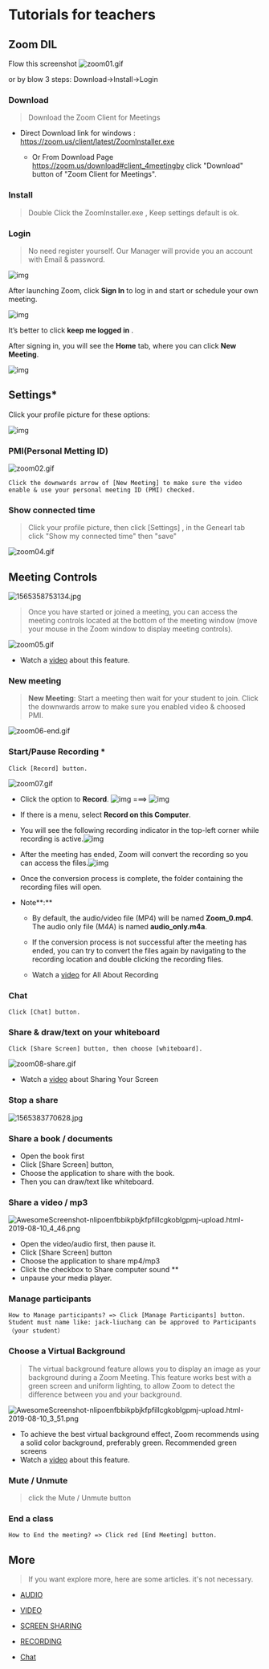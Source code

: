 # Tutorials for teachers



## Zoom DIL

Flow this screenshot 
![zoom01.gif](https://i.loli.net/2019/08/06/qYGMV8EbL7tRnUZ.gif)

or by blow 3 steps: Download->Install->Login

### Download

> Download the Zoom Client for Meetings

- Direct Download link for windows :  https://zoom.us/client/latest/ZoomInstaller.exe

  - Or From Download Page https://zoom.us/download#client_4meetingby click "Download" button of "Zoom Client for Meetings".

  

### Install

> Double Click the ZoomInstaller.exe , Keep settings default is ok.

### Login

> No need register yourself. Our Manager will provide you an account with Email & password.

![img](https://assets.zoom.us/images/en-us/desktop/generic/home/join-meeting-or-sign-in-screen.png)

After launching Zoom, click **Sign In** to  log in and start or schedule your own meeting.

![img](https://assets.zoom.us/images/en-us/desktop/generic/home/sign-in-screen.png)

It’s better to click **keep me logged in** .

After signing in, you will see the **Home** tab, where you can click **New Meeting**.

![img](https://assets.zoom.us/images/en-us/desktop/generic/home/home-screen.png)



## Settings*

Click your profile picture for these options:

![img](https://assets.zoom.us/images/en-us/desktop/generic/home/status-menu-add-personal-note.png)

### PMI(Personal Metting ID)

![zoom02.gif](https://i.loli.net/2019/08/06/Xn1W5O6yLEZSrTc.gif)

	Click the downwards arrow of [New Meeting] to make sure the video enable & use your personal meeting ID (PMI) checked.


### Show connected time
> Click your profile picture, then click [Settings] , in the Genearl tab click "Show my connected time" then "save"

![zoom04.gif](https://i.loli.net/2019/08/06/s3Pgo2p5ji1Tq6J.gif)

## Meeting Controls

![1565358753134.jpg](https://i.loli.net/2019/08/09/IiTZjkBYESoqNRe.jpg)

> Once you have started or joined a meeting, you can access the meeting controls located at the bottom of the meeting window (move your mouse in the Zoom window to display meeting controls).

![zoom05.gif](https://i.loli.net/2019/08/06/kIo2i1SKHJmcA3Q.gif)

-  Watch a [video](https://www.youtube.com/embed/4w_pRMBEALE?rel=0&autoplay=1&cc_load_policy=1) about this feature.

### New meeting

> **New Meeting**: Start a meeting then wait for your student to join.  Click the downwards arrow to make sure you enabled video & choosed PMI.

  ![zoom06-end.gif](https://i.loli.net/2019/08/06/FxZClduzMBLn547.gif)



### Start/Pause Recording *

	Click [Record] button.

![zoom07.gif](https://i.loli.net/2019/08/06/mGXoCUlNfMgqv28.gif)

- Click the option to **Record**.
  ![img](https://assets.zoom.us/images/en-us/desktop/generic/record-button.png) ===> ![img](https://assets.zoom.us/images/en-us/desktop/generic/resume-recording.png)

- If there is a menu, select **Record on this Computer**.

- You will see the following recording indicator in the top-left corner while recording is active.![img](https://assets.zoom.us/images/en-us/desktop/generic/recording-icon-host.png)

- After the meeting has ended, Zoom will convert the recording so you can access the files.![img](https://assets.zoom.us/images/en-us/desktop/windows/recording-converting.png)

- Once the conversion process is complete, the folder containing the recording files will open.

- Note**:** 

  - By default, the audio/video file (MP4) will be named **Zoom_0.mp4**. The audio only file (M4A) is named **audio_only.m4a**.

  - If the conversion process is not successful after the meeting has ended, you can try to convert the files again by navigating to the recording location and double clicking the recording files.

  - Watch a [video](https://www.youtube.com/embed/iG3GiwHXp5s?rel=0&autoplay=1) for All About Recording

    

### Chat

	Click [Chat] button. 

### Share & draw/text on your whiteboard 
	Click [Share Screen] button, then choose [whiteboard].

![zoom08-share.gif](https://i.loli.net/2019/08/06/IiJonvbK2W71TGP.gif)

- Watch a [video](https://www.youtube.com/embed/9wsWpnqE6Hw?rel=0&autoplay=1&cc_load_policy=1) about Sharing Your Screen 

### Stop a share

![1565383770628.jpg](https://i.loli.net/2019/08/10/lB6PY2iLKNE4Vbc.jpg)

### Share a book / documents

- Open the book first
- Click [Share Screen] button, 
- Choose the application to share with the book.
- Then you can draw/text like whiteboard.

### Share a video / mp3 

![AwesomeScreenshot-nlipoenfbbikpbjkfpfillcgkoblgpmj-upload.html-2019-08-10_4_46.png](https://i.loli.net/2019/08/10/OhNDSl1wjnfr4K2.png)

- Open the video/audio first, then pause it.
- Click [Share Screen] button
- Choose the application to share mp4/mp3
- Click the checkbox to Share computer sound **
- unpause your media player.



### Manage participants
	How to Manage participants? => Click [Manage Participants] button.
	Student must name like: jack-liuchang can be approved to Participants（your student）



### Choose a Virtual Background

> The virtual background feature allows you to display an image as your background during a Zoom Meeting. This feature works best with a green screen and uniform lighting, to allow Zoom to detect the difference between you and your background.

![AwesomeScreenshot-nlipoenfbbikpbjkfpfillcgkoblgpmj-upload.html-2019-08-10_3_51.png](https://i.loli.net/2019/08/10/LWzrKJvwaetmFyb.png)

- To achieve the best virtual background effect, Zoom recommends using a solid color background, preferably green. Recommended green screens 
-  Watch a [video](https://www.youtube.com/watch?v=wv_AcZkrukE) about this feature.

### Mute / **Unmute**

> click the Mute / Unmute button

### End  a class

	How to End the meeting? => Click red [End Meeting] button. 



## More

> If you want explore more, here are some articles. it's not  necessary.

- [AUDIO](https://support.zoom.us/hc/en-us/sections/200319096-Audio)

- [VIDEO](https://support.zoom.us/hc/en-us/sections/200521865-Video)

- [SCREEN SHARING](https://support.zoom.us/hc/en-us/sections/201740106-Screen-Sharing)

- [RECORDING](https://support.zoom.us/hc/en-us/sections/200208179-Recording)

- [Chat](https://support.zoom.us/hc/en-us/sections/200258579-Chats)

  